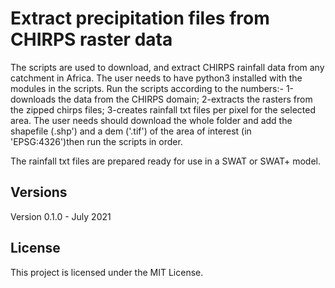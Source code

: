# Extract precipitation files from CHIRPS raster data

The scripts are used to download, and extract CHIRPS rainfall data from any catchment in Africa.
The user needs to have python3 installed with the modules in the scripts. 
Run the scripts according to the numbers:- 1-downloads the data from the CHIRPS domain;
										  2-extracts the rasters from the zipped chirps files;
										  3-creates rainfall txt files per pixel for the selected area.
The user needs should download the whole folder and add the shapefile (.shp') and a dem ('.tif') of the area of interest (in 'EPSG:4326')then
run the scripts in order. 

The rainfall txt files are prepared ready for use in a SWAT or SWAT+ model.

## Versions
Version 0.1.0 - July 2021 

## License
This project is licensed under the MIT License.

